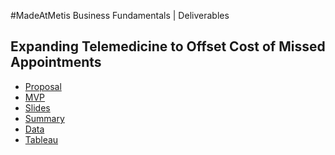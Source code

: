 #MadeAtMetis Business Fundamentals | Deliverables


## Expanding Telemedicine to Offset Cost of Missed Appointments  

* [Proposal](https://github.com/slp22/business-project/blob/main/business_telemedicine_proposal.md)
* [MVP](https://github.com/slp22/business-project/blob/main/business_telemedicine_mvp.ipynb) 
* [Slides](https://github.com/slp22/business-project/blob/main/business_telemedicine_slides.pdf)
* [Summary](https://github.com/slp22/business-project/blob/main/business_telemedicine_summary.md)
* [Data](https://docs.google.com/spreadsheets/d/1D6C3ND8lyubF3_ExAL7TZzlsHO7_-m1A3CbWIuYEd6Q/edit?usp=sharing)
* [Tableau]()

 